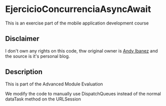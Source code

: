 # EjercicioConcurrenciaAsyncAwait
This is an exercise part of the mobile application development course 


## Disclaimer

I don't own any rights on this code, thw original owner is [Andy Ibanez](https://www.andyibanez.com/posts/understanding-async-await-in-swift/) and the 
source is it's personal blog.

## Description

This is part of the Advanced Module Evaluation

We modify the code to manually use DispatchQueues instead of the normal dataTask method on the URLSession
